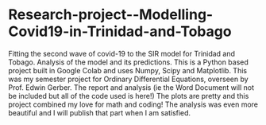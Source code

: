 # Research-project--Modelling-Covid19-in-Trinidad-and-Tobago
Fitting the second wave of covid-19 to the SIR model for Trinidad and Tobago. Analysis of the model and its predictions. This is a Python based project built in Google Colab and uses Numpy, Scipy and Matplotlib. This was my semester project for Ordinary Differential Equations, overseen by Prof. Edwin Gerber. The report and analysis (ie the Word Document will not be included but all of the code used is here!) The plots are pretty and this project combined my love for math and coding! The analysis was even more beautiful and I will publish that part when I am satisfied.

